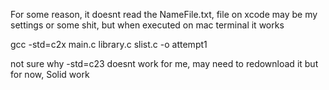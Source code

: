 For some reason, it doesnt read the NameFile.txt, file on xcode may be my settings or some shit, but when executed on mac terminal it works 

gcc -std=c2x main.c library.c slist.c -o attempt1

not sure why -std=c23 doesnt work for me, may need to redownload it but for now, Solid work
